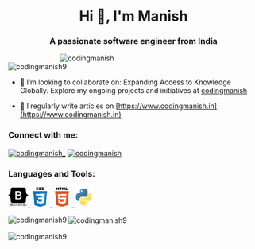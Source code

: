 <h1 align="center">Hi 👋, I'm Manish</h1>
<h3 align="center">A passionate software engineer from India</h3>

<img align="right" alt="codingmanish" width="400" src="https://user-images.githubusercontent.com/55389276/140866485-8fb1c876-9a8f-4d6a-98dc-08c4981eaf70.gif">

<p align="left"> <img src="https://komarev.com/ghpvc/?username=codingmanish9&label=Profile%20views&color=0e75b6&style=flat" alt="codingmanish9" /> </p>

- 👯 I’m looking to collaborate on: Expanding Access to Knowledge Globally. Explore my ongoing projects and initiatives at [codingmanish](https://www.codingmanish.in)

- 📝 I regularly write articles on [https://www.codingmanish.in](https://www.codingmanish.in)

<h3 align="left">Connect with me:</h3>
<p align="left">
<a href="https://instagram.com/codingmanish_" target="blank"><img align="center" src="https://raw.githubusercontent.com/rahuldkjain/github-profile-readme-generator/master/src/images/icons/Social/instagram.svg" alt="codingmanish_" height="30" width="40" /></a>
<a href="https://www.youtube.com/@CodingManish_" target="blank"><img align="center" src="https://raw.githubusercontent.com/rahuldkjain/github-profile-readme-generator/master/src/images/icons/Social/youtube.svg" alt="codingmanish" height="30" width="40" /></a>
</p>

<h3 align="left">Languages and Tools:</h3>
<p align="left"> <a href="#" target="_blank" rel="noreferrer"> <img src="https://raw.githubusercontent.com/devicons/devicon/master/icons/bootstrap/bootstrap-plain-wordmark.svg" alt="bootstrap" width="40" height="40"/> </a> <a href="#" target="_blank" rel="noreferrer"> <img src="https://raw.githubusercontent.com/devicons/devicon/master/icons/css3/css3-original-wordmark.svg" alt="css3" width="40" height="40"/> </a> <a href="#" target="_blank" rel="noreferrer"> <img src="https://raw.githubusercontent.com/devicons/devicon/master/icons/html5/html5-original-wordmark.svg" alt="html5" width="40" height="40"/> </a> <a href="#" target="_blank" rel="noreferrer"> <img src="https://raw.githubusercontent.com/devicons/devicon/master/icons/python/python-original.svg" alt="python" width="40" height="40"/> </a> </p>

<p><img align="left" src="https://github-readme-stats.vercel.app/api/top-langs?username=codingmanish9&show_icons=true&locale=en&layout=compact" alt="codingmanish9" /></p>

<p>&nbsp;<img align="center" src="https://github-readme-stats.vercel.app/api?username=codingmanish9&show_icons=true&locale=en" alt="codingmanish9" /></p>

<p><img align="center" src="https://github-readme-streak-stats.herokuapp.com/?user=codingmanish9&" alt="codingmanish9" /></p>

   
